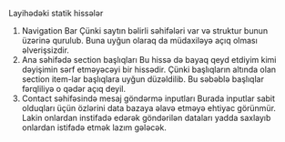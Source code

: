 Layihədəki statik hissələr
1. Navigation Bar
    Çünki saytın bəlirli səhifələri var və struktur bunun üzərinə qurulub. Buna uyğun olaraq da müdaxiləyə açıq olması əlverişsizdir.
2. Ana səhifədə section başlıqları
    Bu hissə də bayaq qeyd etdiyim kimi dəyişimin sərf etməyəcəyi bir hissədir. Çünki başlıqların altında olan section item-lar başlıqlara uyğun düzəldilib. Bu səbəblə başlıqlar fərqliliyə o qədər açıq deyil.
3. Contact səhifəsində mesaj göndərmə inputları
    Burada inputlar sabit olduqları üçün özlərini data bazaya əlavə etməyə ehtiyac görünmür. Lakin onlardan instifadə edərək göndərilən dataları yadda saxlayıb onlardan istifadə etmək lazım gələcək.
